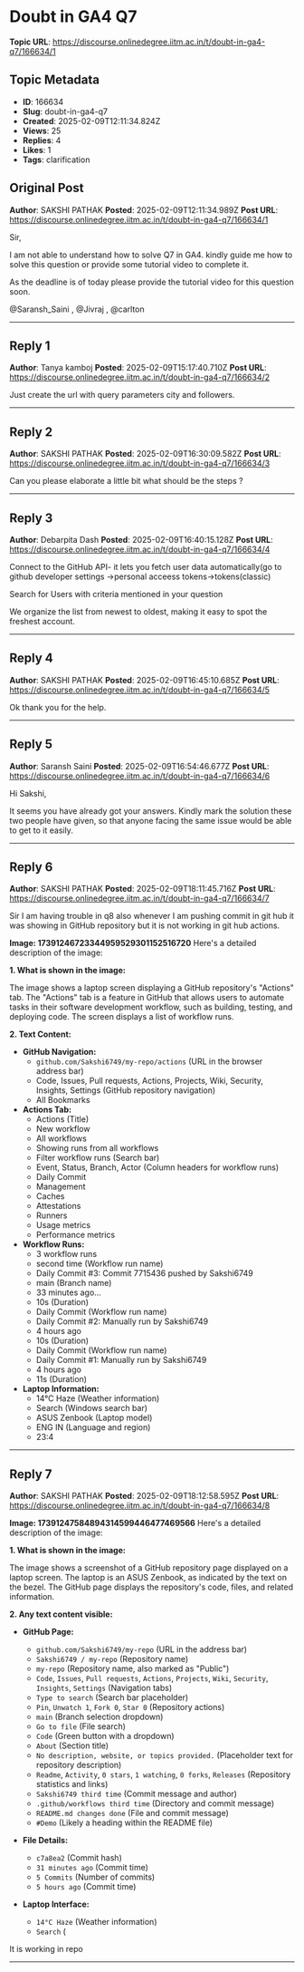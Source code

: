 # Doubt in GA4 Q7

**Topic URL**: https://discourse.onlinedegree.iitm.ac.in/t/doubt-in-ga4-q7/166634/1

## Topic Metadata
- **ID**: 166634
- **Slug**: doubt-in-ga4-q7
- **Created**: 2025-02-09T12:11:34.824Z
- **Views**: 25
- **Replies**: 4
- **Likes**: 1
- **Tags**: clarification

## Original Post
**Author**: SAKSHI PATHAK
**Posted**: 2025-02-09T12:11:34.989Z
**Post URL**: https://discourse.onlinedegree.iitm.ac.in/t/doubt-in-ga4-q7/166634/1

Sir,

I am not able to understand how to solve Q7 in GA4. kindly guide me how to solve this question or provide some tutorial video to complete it.

As the deadline is of today please provide the tutorial video for this question soon.

@Saransh_Saini , @Jivraj , @carlton

---

## Reply 1
**Author**: Tanya kamboj
**Posted**: 2025-02-09T15:17:40.710Z
**Post URL**: https://discourse.onlinedegree.iitm.ac.in/t/doubt-in-ga4-q7/166634/2

Just create the url with query parameters city and followers.

---

## Reply 2
**Author**: SAKSHI PATHAK
**Posted**: 2025-02-09T16:30:09.582Z
**Post URL**: https://discourse.onlinedegree.iitm.ac.in/t/doubt-in-ga4-q7/166634/3

Can you please elaborate a little bit what should be the steps ?

---

## Reply 3
**Author**: Debarpita Dash
**Posted**: 2025-02-09T16:40:15.128Z
**Post URL**: https://discourse.onlinedegree.iitm.ac.in/t/doubt-in-ga4-q7/166634/4

Connect to the GitHub API-  it lets you fetch user data automatically(go to github developer settings ->personal acceess tokens->tokens(classic)

Search for Users with criteria mentioned in your question

We organize the list from newest to oldest, making it easy to spot the freshest account.

---

## Reply 4
**Author**: SAKSHI PATHAK
**Posted**: 2025-02-09T16:45:10.685Z
**Post URL**: https://discourse.onlinedegree.iitm.ac.in/t/doubt-in-ga4-q7/166634/5

Ok thank you for the help.

---

## Reply 5
**Author**: Saransh Saini
**Posted**: 2025-02-09T16:54:46.677Z
**Post URL**: https://discourse.onlinedegree.iitm.ac.in/t/doubt-in-ga4-q7/166634/6

Hi Sakshi,

It seems you have already got your answers. Kindly mark the solution these two people have given, so that anyone facing the same issue would be able to get to it easily.

---

## Reply 6
**Author**: SAKSHI PATHAK
**Posted**: 2025-02-09T18:11:45.716Z
**Post URL**: https://discourse.onlinedegree.iitm.ac.in/t/doubt-in-ga4-q7/166634/7

Sir I am having trouble in q8 also whenever I am pushing commit in git hub it was showing in GitHub repository but it is not working in git hub actions.

**Image: 17391246723344959529301152516720**
Here's a detailed description of the image:

**1. What is shown in the image:**

The image shows a laptop screen displaying a GitHub repository's "Actions" tab. The "Actions" tab is a feature in GitHub that allows users to automate tasks in their software development workflow, such as building, testing, and deploying code. The screen displays a list of workflow runs.

**2. Text Content:**

*   **GitHub Navigation:**
    *   `github.com/Sakshi6749/my-repo/actions` (URL in the browser address bar)
    *   Code, Issues, Pull requests, Actions, Projects, Wiki, Security, Insights, Settings (GitHub repository navigation)
    *   All Bookmarks
*   **Actions Tab:**
    *   Actions (Title)
    *   New workflow
    *   All workflows
    *   Showing runs from all workflows
    *   Filter workflow runs (Search bar)
    *   Event, Status, Branch, Actor (Column headers for workflow runs)
    *   Daily Commit
    *   Management
    *   Caches
    *   Attestations
    *   Runners
    *   Usage metrics
    *   Performance metrics
*   **Workflow Runs:**
    *   3 workflow runs
    *   second time (Workflow run name)
    *   Daily Commit #3: Commit 7715436 pushed by Sakshi6749
    *   main (Branch name)
    *   33 minutes ago...
    *   10s (Duration)
    *   Daily Commit (Workflow run name)
    *   Daily Commit #2: Manually run by Sakshi6749
    *   4 hours ago
    *   10s (Duration)
    *   Daily Commit (Workflow run name)
    *   Daily Commit #1: Manually run by Sakshi6749
    *   4 hours ago
    *   11s (Duration)
*   **Laptop Information:**
    *   14°C Haze (Weather information)
    *   Search (Windows search bar)
    *   ASUS Zenbook (Laptop model)
    *   ENG IN (Language and region)
    *   23:4

---

## Reply 7
**Author**: SAKSHI PATHAK
**Posted**: 2025-02-09T18:12:58.595Z
**Post URL**: https://discourse.onlinedegree.iitm.ac.in/t/doubt-in-ga4-q7/166634/8

**Image: 17391247584894314599446477469566**
Here's a detailed description of the image:

**1. What is shown in the image:**

The image shows a screenshot of a GitHub repository page displayed on a laptop screen. The laptop is an ASUS Zenbook, as indicated by the text on the bezel. The GitHub page displays the repository's code, files, and related information.

**2. Any text content visible:**

*   **GitHub Page:**
    *   `github.com/Sakshi6749/my-repo` (URL in the address bar)
    *   `Sakshi6749 / my-repo` (Repository name)
    *   `my-repo` (Repository name, also marked as "Public")
    *   `Code`, `Issues`, `Pull requests`, `Actions`, `Projects`, `Wiki`, `Security`, `Insights`, `Settings` (Navigation tabs)
    *   `Type to search` (Search bar placeholder)
    *   `Pin`, `Unwatch 1`, `Fork 0`, `Star 0` (Repository actions)
    *   `main` (Branch selection dropdown)
    *   `Go to file` (File search)
    *   `Code` (Green button with a dropdown)
    *   `About` (Section title)
    *   `No description, website, or topics provided.` (Placeholder text for repository description)
    *   `Readme`, `Activity`, `0 stars`, `1 watching`, `0 forks`, `Releases` (Repository statistics and links)
    *   `Sakshi6749 third time` (Commit message and author)
    *   `.github/workflows third time` (Directory and commit message)
    *   `README.md changes done` (File and commit message)
    *   `#Demo` (Likely a heading within the README file)

*   **File Details:**
    *   `c7a8ea2` (Commit hash)
    *   `31 minutes ago` (Commit time)
    *   `5 Commits` (Number of commits)
    *   `5 hours ago` (Commit time)

*   **Laptop Interface:**
    *   `14°C Haze` (Weather information)
    *   `Search` (

It is working in repo

---

